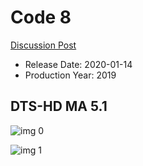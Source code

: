 # Code 8

[Discussion Post](https://www.avsforum.com/threads/bass-eq-for-filtered-movies.2995212/post-58995758)

* Release Date: 2020-01-14
* Production Year: 2019

## DTS-HD MA 5.1

![img 0](https://i.imgur.com/0tW19nd.jpg)

![img 1](https://i.imgur.com/qVfVl57.png)

